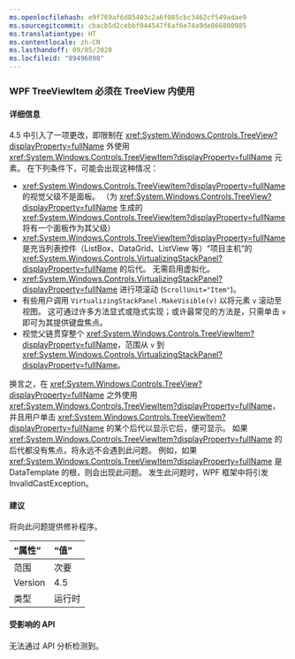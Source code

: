 ```yaml
---
ms.openlocfilehash: e9f769af6d85403c2a6f085cbc3462cf549adae9
ms.sourcegitcommit: cbacb5d2cebbf044547f6af6e74a9de866800985
ms.translationtype: HT
ms.contentlocale: zh-CN
ms.lasthandoff: 09/05/2020
ms.locfileid: "89496898"
---
```

### <a name="wpf-treeviewitem-must-be-used-within-a-treeview"></a>WPF TreeViewItem 必须在 TreeView 内使用

#### <a name="details"></a>详细信息

4\.5 中引入了一项更改，即限制在 <xref:System.Windows.Controls.TreeView?displayProperty=fullName> 外使用 <xref:System.Windows.Controls.TreeViewItem?displayProperty=fullName> 元素。 在下列条件下，可能会出现这种情况：<ul><li><xref:System.Windows.Controls.TreeViewItem?displayProperty=fullName> 的视觉父级不是面板。 （为 <xref:System.Windows.Controls.TreeView?displayProperty=fullName> 生成的 <xref:System.Windows.Controls.TreeViewItem?displayProperty=fullName> 将有一个面板作为其父级）</li><li><xref:System.Windows.Controls.TreeViewItem?displayProperty=fullName> 是充当列表控件（ListBox、DataGrid、ListView 等）“项目主机”的 <xref:System.Windows.Controls.VirtualizingStackPanel?displayProperty=fullName> 的后代。 无需启用虚拟化。</li><li><xref:System.Windows.Controls.VirtualizingStackPanel?displayProperty=fullName> 进行项滚动 (<code>ScrollUnit=&quot;Item&quot;</code>)。</li><li>有些用户调用 <code>VirtualizingStackPanel.MakeVisible(v)</code> 以将元素 <code>v</code> 滚动至视图。 这可通过许多方法显式或隐式实现；或许最常见的方法是，只需单击 <code>v</code> 即可为其提供键盘焦点。</li><li>视觉父链贯穿整个 <xref:System.Windows.Controls.TreeViewItem?displayProperty=fullName>，范围从 <code>v</code> 到 <xref:System.Windows.Controls.VirtualizingStackPanel?displayProperty=fullName>。</li></ul>换言之，在 <xref:System.Windows.Controls.TreeView?displayProperty=fullName> 之外使用 <xref:System.Windows.Controls.TreeViewItem?displayProperty=fullName>，并且用户单击 <xref:System.Windows.Controls.TreeViewItem?displayProperty=fullName> 的某个后代以显示它后，便可显示。 如果 <xref:System.Windows.Controls.TreeViewItem?displayProperty=fullName> 的后代都没有焦点，将永远不会遇到此问题。 例如，如果 <xref:System.Windows.Controls.TreeViewItem?displayProperty=fullName> 是 DataTemplate 的根，则会出现此问题。 发生此问题时，WPF 框架中将引发 InvalidCastException。

#### <a name="suggestion"></a>建议

将向此问题提供修补程序。

| “属性”    | “值”       |
|:--------|:------------|
| 范围   |次要|
|Version|4.5|
|类型|运行时|

#### <a name="affected-apis"></a>受影响的 API

无法通过 API 分析检测到。

<!--

#### Affected APIs

Not detectable via API analysis.

-->
